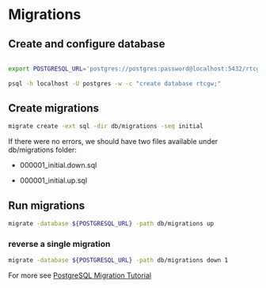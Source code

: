 # Migrations
## Create and configure database
```bash

export POSTGRESQL_URL='postgres://postgres:password@localhost:5432/rtcgw?sslmode=disable'
    
psql -h localhost -U postgres -w -c "create database rtcgw;"
```
## Create migrations

```bash
migrate create -ext sql -dir db/migrations -seq initial
```

If there were no errors, we should have two files available under db/migrations folder:

- 000001_initial.down.sql

- 000001_initial.up.sql

## Run migrations
```bash 
migrate -database ${POSTGRESQL_URL} -path db/migrations up
```
### reverse a single migration
```bash 
migrate -database ${POSTGRESQL_URL} -path db/migrations down 1
```

For more see [PostgreSQL Migration Tutorial](https://github.com/golang-migrate/migrate/blob/master/database/postgres/TUTORIAL.md)